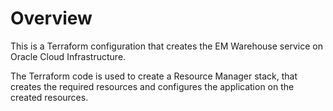 # Overview
This is a Terraform configuration that creates the EM Warehouse service on Oracle Cloud Infrastructure.

The Terraform code is used to create a Resource Manager stack, that creates the required resources and configures the application on the created resources.